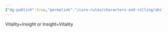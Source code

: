 ```yaml
---
{"dg-publish":true,"permalink":"/core-rules/characters-and-rolling/ability-check-combinations/vitality-insight/"}
---
```


Vitality+Insight or Insight+Vitality